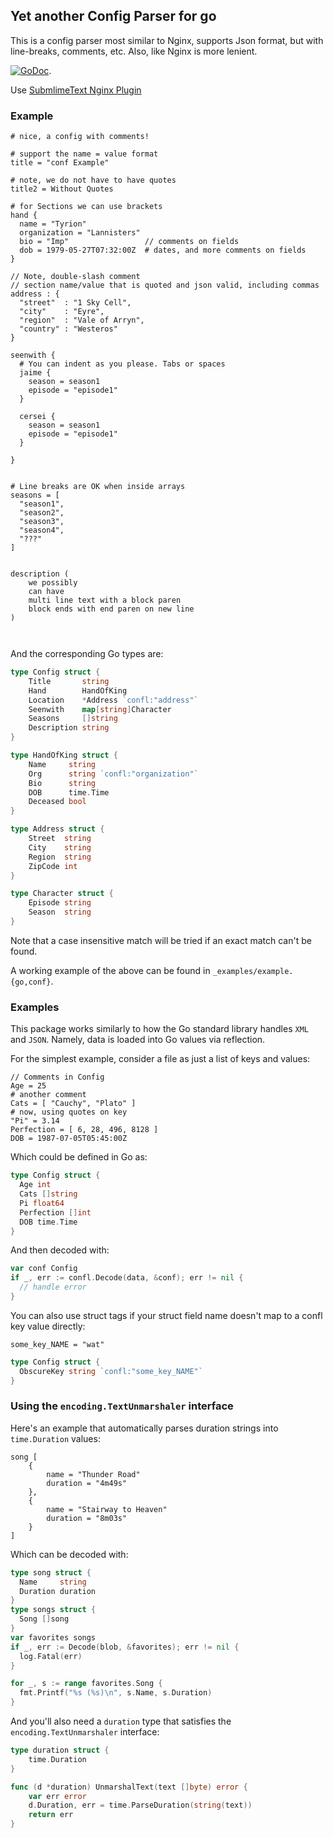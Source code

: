 ## Yet another Config Parser for go

This is a config parser most similar to Nginx, supports
Json format, but with line-breaks, comments, etc.   Also, like
Nginx is more lenient.

[![GoDoc](https://godoc.org/github.com/lytics/confl?status.svg)](https://godoc.org/github.com/lytics/confl).    

Use [SubmlimeText Nginx Plugin](https://github.com/brandonwamboldt/sublime-nginx)

### Example

```
# nice, a config with comments!

# support the name = value format
title = "conf Example"

# note, we do not have to have quotes
title2 = Without Quotes

# for Sections we can use brackets
hand {
  name = "Tyrion"
  organization = "Lannisters"
  bio = "Imp"                 // comments on fields
  dob = 1979-05-27T07:32:00Z  # dates, and more comments on fields
}

// Note, double-slash comment
// section name/value that is quoted and json valid, including commas
address : {
  "street"  : "1 Sky Cell",
  "city"    : "Eyre",
  "region"  : "Vale of Arryn",
  "country" : "Westeros"
}

seenwith {
  # You can indent as you please. Tabs or spaces
  jaime {
    season = season1
    episode = "episode1"
  }

  cersei {
    season = season1
    episode = "episode1"
  }

}


# Line breaks are OK when inside arrays
seasons = [
  "season1",
  "season2",
  "season3",
  "season4",
  "???"
]


description (
    we possibly
    can have
    multi line text with a block paren
    block ends with end paren on new line
)



```

And the corresponding Go types are:

```go
type Config struct {
	Title       string
	Hand        HandOfKing
	Location    *Address `confl:"address"`
	Seenwith    map[string]Character
	Seasons     []string
	Description string
}

type HandOfKing struct {
	Name     string
	Org      string `confl:"organization"`
	Bio      string
	DOB      time.Time
	Deceased bool
}

type Address struct {
	Street  string
	City    string
	Region  string
	ZipCode int
}

type Character struct {
	Episode string
	Season  string
}
```

Note that a case insensitive match will be tried if an exact match can't be
found.

A working example of the above can be found in `_examples/example.{go,conf}`.



### Examples

This package works similarly to how the Go standard library handles `XML`
and `JSON`. Namely, data is loaded into Go values via reflection.

For the simplest example, consider a file as just a list of keys
and values:

```
// Comments in Config
Age = 25
# another comment
Cats = [ "Cauchy", "Plato" ]
# now, using quotes on key
"Pi" = 3.14
Perfection = [ 6, 28, 496, 8128 ]
DOB = 1987-07-05T05:45:00Z
```

Which could be defined in Go as:

```go
type Config struct {
  Age int
  Cats []string
  Pi float64
  Perfection []int
  DOB time.Time 
}
```

And then decoded with:

```go
var conf Config
if _, err := confl.Decode(data, &conf); err != nil {
  // handle error
}
```

You can also use struct tags if your struct field name doesn't map to a confl
key value directly:

```
some_key_NAME = "wat"
```

```go
type Config struct {
  ObscureKey string `confl:"some_key_NAME"`
}
```

### Using the `encoding.TextUnmarshaler` interface

Here's an example that automatically parses duration strings into 
`time.Duration` values:

```
song [
	{
		name = "Thunder Road"
		duration = "4m49s"
	},
	{
		name = "Stairway to Heaven"
		duration = "8m03s"
	}
]
```

Which can be decoded with:

```go
type song struct {
  Name     string
  Duration duration
}
type songs struct {
  Song []song
}
var favorites songs
if _, err := Decode(blob, &favorites); err != nil {
  log.Fatal(err)
}

for _, s := range favorites.Song {
  fmt.Printf("%s (%s)\n", s.Name, s.Duration)
}
```

And you'll also need a `duration` type that satisfies the 
`encoding.TextUnmarshaler` interface:

```go
type duration struct {
	time.Duration
}

func (d *duration) UnmarshalText(text []byte) error {
	var err error
	d.Duration, err = time.ParseDuration(string(text))
	return err
}
```

